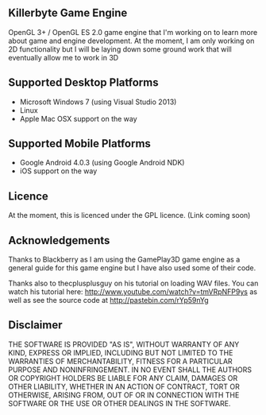 ## Killerbyte Game Engine
OpenGL 3+  / OpenGL ES 2.0 game engine that I'm working on to learn more about game and engine development. 
At the moment, I am only working on 2D functionality but I will be laying down some ground work that will 
eventually allow me to work in 3D

## Supported Desktop Platforms
- Microsoft Windows 7 (using Visual Studio 2013)
- Linux
- Apple Mac OSX support on the way

## Supported Mobile Platforms
- Google Android 4.0.3 (using Google Android NDK)
- iOS support on the way

## Licence
At the moment, this is licenced under the GPL licence. (Link coming soon)

## Acknowledgements

Thanks to Blackberry as I am using the GamePlay3D game engine as a general guide for this game engine but I 
have also used some of their code.
 
Thanks also to thecplusplusguy on his tutorial on loading WAV files. You can watch his tutorial here:
http://www.youtube.com/watch?v=tmVRpNFP9ys as well as see the source code at http://pastebin.com/rYp59nYg

## Disclaimer
THE SOFTWARE IS PROVIDED "AS IS", WITHOUT WARRANTY OF ANY KIND, EXPRESS OR IMPLIED, 
INCLUDING BUT NOT LIMITED TO THE WARRANTIES OF MERCHANTABILITY, FITNESS FOR A 
PARTICULAR PURPOSE AND NONINFRINGEMENT. IN NO EVENT SHALL THE AUTHORS OR COPYRIGHT 
HOLDERS BE LIABLE FOR ANY CLAIM, DAMAGES OR OTHER LIABILITY, WHETHER IN AN ACTION OF CONTRACT, 
TORT OR OTHERWISE, ARISING FROM, OUT OF OR IN CONNECTION WITH THE SOFTWARE OR THE USE OR 
OTHER DEALINGS IN THE SOFTWARE.